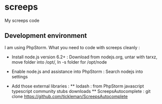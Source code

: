 # screeps
My screeps code

## Development environment

I am using PhpStorm. What you need to code with screeps cleanly :

* Install node.js version 6.2+ :
Download from nodejs.org, untar with tarxz, move folder into /opt/, ln -s folder for /opt/node

* Enable node.js and assistance into PhpStorm :
Search nodejs into settings

* Add those external libraries :
** lodash : from PhpStorm javascript typescript community stubs downloads
** ScreepsAutocomplete : git clone https://github.com/tickleman/ScreepsAutocomplete
